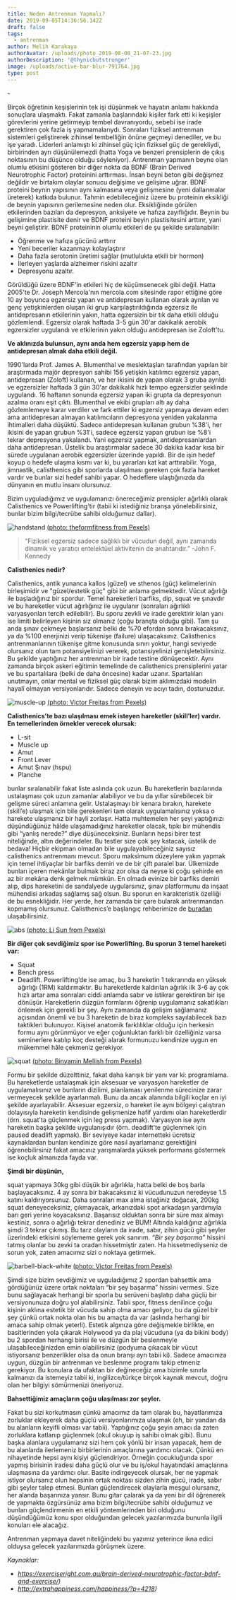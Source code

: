```yaml
---
title: Neden Antrenman Yapmalı?
date: 2019-09-05T14:36:56.142Z
draft: false
tags:
  - antrenman
author: Melih Karakaya
authorAvatar: /uploads/photo_2019-08-08_21-07-23.jpg
authorDescription: '@thynicbutstronger'
image: /uploads/active-bar-blur-791764.jpg
type: post
---
```

\-

  Birçok öğretinin keşişlerinin tek işi düşünmek ve hayatın anlamı hakkında sonuçlara ulaşmaktı. Fakat zamanla başlarındaki kişiler fark etti ki keşişler görevlerini yerine getirmeyip tembel davranıyordu, sebebi ise irade gerektiren çok fazla iş yapmamalarıydı. Sonraları fiziksel antrenman sistemleri geliştirerek zihinsel tembelliğin önüne geçmeyi denediler, ve bu işe yaradı. Liderleri anlamıştı ki zihinsel güç için fiziksel güç de gerekliydi, birbirinden ayrı düşünülemezdi (hatta Yoga ve benzeri prensiplerin de çıkış noktasının bu düşünce olduğu söyleniyor). Antrenman yapmanın beyne olan olumlu etkisini gösteren bir diğer nokta da BDNF (Brain Derived Neurotrophic Factor) proteinini arttırması. İnsan beyni beton gibi değişmez değildir ve birtakım olaylar sonucu değişime ve gelişime uğrar. BDNF proteini beynin yapısının aynı kalmasına veya gelişmesine (yeni dallanmalar üreterek) katkıda bulunur. Tahmin edebileceğiniz üzere bu proteinin eksikliği de beynin yapısının gerilemesine neden olur. Eksikliğinde görülen etkilerinden bazıları da depresyon, anksiyete ve hafıza zayıflığıdır. Beynin bu gelişimine plastisite denir ve BDNF proteini beyin plastisitesini arttırır, yani beyni geliştirir. BDNF proteininin olumlu etkileri de şu şekilde sıralanabilir: 

* Öğrenme ve hafıza gücünü arttırır
* Yeni beceriler kazanmayı kolaylaştırır
* Daha fazla serotonin üretimi sağlar (mutlulukta etkili bir hormon) 
* İlerleyen yaşlarda alzheimer riskini azaltır
* Depresyonu azaltır.

Görüldüğü üzere BDNF'in etkileri hiç de küçümsenecek gibi değil. Hatta 2005'te Dr. Joseph Mercola'nın mercola.com sitesinde rapor ettiğine göre 10 ay boyunca egzersiz yapan ve antidepresan kullanan olarak ayrılan ve genç yetişkinlerden oluşan iki grup karşılaştırıldığında egzersiz ile antidepresanın etkilerinin yakın, hatta egzersizin bir tık daha etkili olduğu gözlemlendi. Egzersiz olarak haftada 3-5 gün 30'ar dakikalık aerobik egzersizler uygulandı ve etkilerinin yakın olduğu antidepresan ise Zoloft'tu. 

**Ve aklınızda bulunsun, aynı anda hem egzersiz yapıp hem de antidepresan almak daha etkili değil.**

  1990'larda Prof. James A. Blumenthal ve meslektaşları tarafından yapılan bir araştırmada majör depresyon sahibi 156 yetişkin katılımcı egzersiz yapan, antidepresan (Zoloft) kullanan, ve her ikisini de yapan olarak 3 gruba ayrıldı ve egzersizler haftada 3 gün 30'ar dakikalık hızlı tempo egzersizler şeklinde uygulandı. 16 haftanın sonunda egzersiz yapan iki grupta da depresyonun azalma oranı eşit çıktı. Blumenthal ve ekibi grupları altı ay daha gözlemlemeye karar verdiler ve fark ettiler ki egzersiz yapmaya devam eden ama antidepresan almayan katılımcıların depresyona yeniden yakalanma ihtimalleri daha düşüktü. Sadece antidepresan kullanan grubun %38'i, her ikisini de yapan grubun %31'i, sadece egzersiz yapan grubun ise %8'i tekrar depresyona yakalandı. Yani egzersiz yapmak, antidepresanlardan daha antidepresan. Üstelik bu araştırmalar sadece 30 dakika kadar kısa bir sürede uygulanan aerobik egzersizler üzerinde yapıldı. Bir de işin hedef koyup o hedefe ulaşma kısmı var ki, bu yararları kat kat arttırabilir. Yoga, jimnastik, calisthenics gibi sporlarda ulaşılması gereken çok fazla hareket vardır ve bunlar sizi hedef sahibi yapar. O hedeflere ulaştığınızda da dünyanın en mutlu insanı olursunuz.

  Bizim uyguladığımız ve uygulamanızı önereceğimiz prensipler ağırlıklı olarak Calisthenics ve Powerlifting’tir (tabii ki istediğiniz branşa yönelebilirsiniz, bunlar bizim bilgi/tecrübe sahibi olduğumuz dallar). 

![handstand](/uploads/acro-acro-yoga-active-1139500-1-.jpg "handstand")
[(photo: theformfitness from Pexels)](https://www.pexels.com/@theformfitness-446016) 

> “Fiziksel egzersiz sadece sağlıklı bir vücudun değil, aynı zamanda dinamik ve yaratıcı entelektüel aktivitenin de anahtarıdır.” -John F. Kennedy

**Calisthenics nedir?**

  Calisthenics, antik yunanca kallos (güzel) ve sthenos (güç) kelimelerinin birleşimidir ve "güzel/estetik güç" gibi bir anlama gelmektedir. Vücut ağırlığı ile başladığınız bir spordur. Temel hareketleri barfiks, dip, squat ve şınavdır ve bu hareketler vücut ağırlığınız ile uygulanır (sonraları ağırlıklı varyasyonları tercih edilebilir). Bu sporu zevkli ve irade gerektirir kılan yanı ise limiti belirleyen kişinin siz olmanız (çoğu branşta olduğu gibi). Tam şu anda şınav çekmeye başlarsanız belki de %70 efordan sonra bırakacaksınız, ya da %100 enerjinizi verip tükenişe (failure) ulaşacaksınız. Calisthenics antrenmanlarının tükenişe gitme konusunda sınırı yoktur, hangi seviyede olursanız olun tam potansiyelinizi vererek, potansiyelinizi genişletebilirsiniz. Bu şekilde yaptığınız her antrenman bir irade testine dönüşecektir. Aynı zamanda birçok askeri eğitimin temelinde de calisthenics prensiplerini yatar ve bu spartalılara (belki de daha öncesine) kadar uzanır. Spartalıları unutmayın, onlar mental ve fiziksel güç olarak bizim aklımızdaki modelin hayalî olmayan versiyonlarıdır. Sadece deneyin ve acıyı tadın, dostunuzdur.

![muscle-up](/uploads/action-active-agility-2261479-1-.jpg "muscle-up")
[(photo: Victor Freitas from Pexels)](https://www.pexels.com/@victorfreitas)

  **Calisthenics’te bazı ulaşılması emek isteyen hareketler (skill’ler) vardır. En temellerinden örnekler verecek olursak:**

* L-sit
* Muscle up
* Amut
* Front Lever
* Amut Şınav (hspu)
* Planche

bunlar sıralanabilir fakat liste aslında çok uzun. Bu hareketlerin bazılarında ustalaşması çok uzun zamanlar alabiliyor ve bu da yıllar sürebilecek bir gelişme süreci anlamına gelir. Ustalaşmayı bir kenara bırakın, harekete (skill’e) ulaşmak için bile gerekenleri tam olarak uygulamalısınız yoksa o harekete ulaşmanız bir hayli zorlaşır. Hatta muhtemelen her şeyi yaptığınızı düşündüğünüz hâlde ulaşamadığınız hareketler olacak, tıpkı bir mühendis gibi “yanlış nerede?” diye düşüneceksiniz. Bunların hepsi birer test niteliğinde, altın değerindeler. Bu testler size çok şey katacak, üstelik de bedava! Hiçbir ekipman olmadan bile uygulayabileceğiniz sayısız calisthenics antrenmanı mevcut. Sporu maksimum düzeylere yakın yapmak için temel ihtiyaçlar bir barfiks demiri ve de bir çift paralel bar. Ülkemizde bunları içeren mekânlar bulmak biraz zor olsa da neyse ki çoğu şehirde en az bir mekâna denk gelmek mümkün. En olmadı evinize bir barfiks demiri alıp, dips hareketini de sandalyede uygularsınız, şınav platformunu da inşaat mühendisi arkadaş sağlamış sağ olsun. Bu sporun en karakteristik özelliği de bu esnekliğidir. Her yerde, her zamanda bir çare bularak antrenmandan kopmamış olursunuz. Calisthenics’e başlangıç rehberimize de [buradan](https://www.barplatoon.com/calisthenics-ba%C5%9Flang%C4%B1%C3%A7/) ulaşabilirsiniz.

![abs](/uploads/abs-action-athlete-2294363-1-.jpg "abs")
[(photo: Li Sun from Pexels)](https://www.pexels.com/@823sl)

**Bir diğer çok sevdiğimiz spor ise Powerlifting. Bu sporun 3 temel hareketi var:**

* Squat
* Bench press
* Deadlift.
  Powerlifting’de ise amaç, bu 3 hareketin 1 tekrarında en yüksek ağırlığı (1RM) kaldırmaktır. Bu hareketlerde kaldırılan ağırlık ilk 3-6 ay çok hızlı artar ama sonraları ciddi anlamda sabır ve istikrar gerektiren bir işe dönüşür. Hareketlerin düzgün formlarını öğrenip uygulamanız sakatlıkları önlemek için gerekli bir şey. Aynı zamanda da gelişim sağlamanız açısından önemli ve bu 3 hareketin de biraz kompleks sayılabilecek bazı taktikleri bulunuyor. Kişisel anatomik farklılıklar olduğu için herkesin formu aynı görünmüyor ve eğer çoğunluktan farklı bir özelliğiniz varsa seminerlere katılıp koç desteği alarak formunuzu kendinize uygun en mükemmel hâle çekmeniz gerekiyor. 

![squat](/uploads/adult-barbell-body-17840-1-.jpg "squat")
[(photo: Binyamin Mellish from Pexels)](https://www.pexels.com/@binyaminmellish)

  Formu bir şekilde düzelttiniz, fakat daha karışık bir yanı var ki: programlama. Bu hareketlerde ustalaşmak için aksesuar ve varyasyon hareketler de uygulamalısınız ve bunların dizilimi, planlaması yenilenme sürecinize zarar vermeyecek şekilde ayarlanmalı. Bunu da ancak alanında bilgili koçlar en iyi şekilde ayarlayabilir. Aksesuar egzersiz, o hareket ile aynı bölgeyi çalıştıran dolayısıyla hareketin kendisinde gelişmenize hafif yardımı olan hareketlerdir (örn. squat'ta güçlenmek için leg press yapmak). Varyasyon ise aynı hareketin başka şekilde uygulanışıdır (örn. deadlift'te güçlenmek için paused deadlift yapmak). Bir seviyeye kadar internetteki ücretsiz kaynaklardan bunları kendinize göre nasıl ayarlamanız gerektiğini öğrenebilirsiniz fakat amacınız yarışmalarda yüksek performans göstermek ise koçluk almanızda fayda var. 

**Şimdi bir düşünün,** 

squat yapmaya 30kg gibi düşük bir ağırlıkla, hatta belki de boş barla başlayacaksınız. 4 ay sonra bir bakacaksınız ki vücudunuzun neredeyse 1.5 katını kaldırıyorsunuz. Daha sonraları max alma isteğiniz doğacak, 200kg squat deneyeceksiniz, çıkmayacak, arkanızdaki spot arkadaşın yardımıyla barı geri yerine koyacaksınız. Başarısız olduktan sonra bir süre max almayı kestiniz, sonra o ağırlığı tekrar denediniz ve BUM! Altında kaldığınız ağırlıkla şimdi 3 tekrar çıkmış. Bu tarz olayların da irade, sabır, zihin gücü gibi şeyler üzerindeki etkisini söylememe gerek yok sanırım. _“Bir şey başarma”_ hissini tatmış olanlar bu zevki ta oradan hissetmiştir zaten. Ha hissetmediyseniz de sorun yok, zaten amacımız sizi o noktaya getirmek. 

![barbell-black-white](/uploads/barbell-black-and-white-black-and-white-791763-1-.jpg "barbell-black-white")
[(photo: Victor Freitas from Pexels)](https://www.pexels.com/@victorfreitas)

  Şimdi size bizim sevdiğimiz ve uyguladığımız 2 spordan bahsettik ama gördüğünüz üzere ortak noktaları “bir şey başarma” hissini vermesi. Size bunu sağlayacak herhangi bir sporla bu serüveni başlatıp daha güçlü bir versiyonunuza doğru yol alabilirsiniz. Tabii spor, fitness denilince çoğu kişinin aklına estetik bir vücuda sahip olma amacı geliyor, bu da güzel bir şey çünkü ortak nokta olan his bu amaçta da var (aslında herhangi bir amaca sahip olmak yeterli). Estetik algınıza göre değişmekle birlikte, en basitlerinden yola çıkarak Holywood ya da plaj vücuduna (ya da bikini body) bu 2 spordan herhangi birisi ile ve düzgün bir beslenmeyle ulaşabileceğinizden emin olabilirsiniz (podyuma çıkacak bir vücut istiyorsanız benzerlikler olsa da onun branşı ayrı tabii ki). Sadece amacınıza uygun, düzgün bir antrenman ve beslenme programı takip etmeniz gerekiyor. Bu konulara da ufaktan bir değineceğiz ama bizimle sınırla kalmanızı da istemeyiz tabii ki, ingilizce/türkçe birçok kaynak mevcut, doğru olan her bilgiyi sömürmenizi öneriyoruz. 

**Bahsettiğimiz amaçların çoğu ulaşılması zor şeyler.**

  Fakat bu sizi korkutmasın çünkü amacımız da tam olarak bu, hayatlarımıza zorluklar ekleyerek daha güçlü versiyonlarımıza ulaşmak (eh, bir yandan da bu alanların keyifli olması var tabii). Yaptığınız çoğu şeyin amacı da zaten zorluklara katlanıp güçlenmek (okul okuyup iş sahibi olmak gibi). Bunu başka alanlara uygulamanız sizi hem çok yönlü bir insan yapacak, hem de bu alanlarda ilerlemeniz birbirlerinin amaçlarına yardımcı olacak. Çünkü en nihayetinde hepsi aynı kişiyi güçlendiriyor. Örneğin çocukluğunda spor yapmış birisinin iradesi daha güçlü olur ve bu iş/okul hayatındaki amaçlarına ulaşmasına da yardımcı olur. Basite indirgeyecek olursak, her ne yapmak istiyor olursanız olun hepsinin ortak noktası sizden zihin gücü, irade, sabır gibi şeyler talep etmesi. Bunları güçlendirecek olaylarla meşgul olursanız, her alanda başarınıza yansır. Bunu gitar çalarak ya da yeni bir dil öğrenerek de yapmakta özgürsünüz ama bizim bilgi/tecrübe sahibi olduğumuz ve bunları güçlendirmenin en etkili yöntemlerinden biri olduğunu düşündüğümüz konu spor olduğundan gelecek yazılarımızda bununla ilgili konuları ele alacağız. 

  Antrenman yapmaya davet niteliğindeki bu yazımız yeterince ikna edici olduysa gelecek yazılarımızda görüşmek üzere.

_Kaynaklar:_

* _https://exerciseright.com.au/brain-derived-neurotrophic-factor-bdnf-and-exercise/)_
* _http://extrahappiness.com/happiness/?p=4218)_
